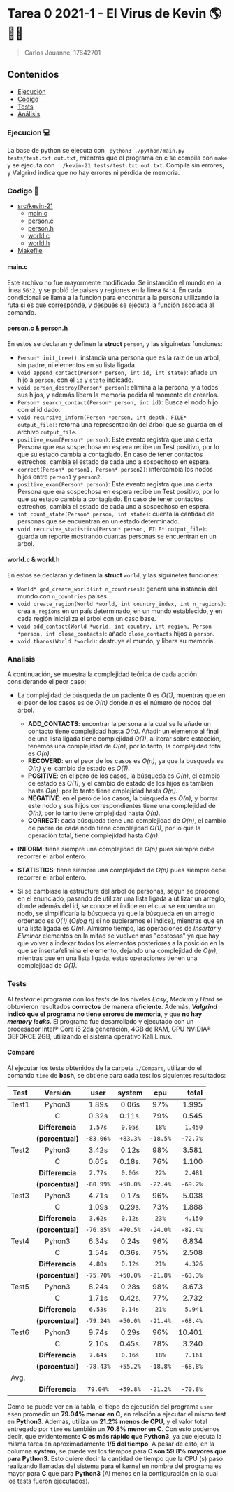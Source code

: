 # Tarea 0 2021-1 - El Virus de Kevin 🌎🦠😷
> Carlos Jouanne, 17642701


## Contenidos

* [Ejecución](#Ejecucion-)
* [Código](#Codigo-)
* [Tests](#Tests)
* [Análisis](#Analisis)


### Ejecucion 💻
La base de python se ejecuta con ` python3 ./python/main.py tests/test.txt out.txt`, mientras que
el programa en c se compila con `make` y se ejecuta con ` ./kevin-21 tests/test.txt out.txt`. Compila sin errores, y Valgrind 
indica que no hay errores ni pérdida de memoria.

### Codigo 📂

* [src/kevin-21](https://github.com/IIC2133-PUC/T0-2021-1-cjjouanne/tree/master/src/kevin-21)
  * [main.c](https://github.com/IIC2133-PUC/T0-2021-1-cjjouanne/blob/master/src/kevin-21/main.c)
  * [person.c](https://github.com/IIC2133-PUC/T0-2021-1-cjjouanne/blob/master/src/kevin-21/person.c)
  * [person.h](https://github.com/IIC2133-PUC/T0-2021-1-cjjouanne/blob/master/src/kevin-21/person.h)
  * [world.c](https://github.com/IIC2133-PUC/T0-2021-1-cjjouanne/blob/master/src/kevin-21/world.c)
  * [world.h](https://github.com/IIC2133-PUC/T0-2021-1-cjjouanne/blob/master/src/kevin-21/world.h)
* [Makefile](https://github.com/IIC2133-PUC/T0-2021-1-cjjouanne/blob/master/Makefile)

#### main.c

Este archivo no fue mayormente modificado. Se instanción el mundo en la linea `56:2`, y se pobló de paises y regiones en la linea `64:4`. En cada condicional
se llama a la función para encontrar a la persona utilizando la ruta si es que corresponde, y después se ejecuta la función asociada al comando.

#### person.c & person.h
En estos se declaran y definen la **struct** `person`, y las siguinetes funciones:
* `Person* init_tree()`: instancia una persona que es la raiz de un arbol, sin padre, ni elementos en su lista ligada.
* `void append_contact(Person* person, int id, int state)`: añade un hijo a `person`, con el `id` y `state` indicado.
* `void person_destroy(Person* person)`: elimina a la persona, y a todos sus hijos, y además libera la memoria pedida al momento de crearlos.
* `Person* search_contact(Person* person, int id)`: Busca el nodo hijo con el id dado.
* `void recursive_inform(Person *person, int depth, FILE* output_file)`: retorna una representación del árbol que se guarda en el archivo `output_file`.
* `positive_exam(Person* person)`: Este evento registra que una cierta Persona que era sospechosa en espera recibe un Test positivo, por lo que su estado cambia a contagiado. En caso de tener contactos estrechos, cambia el estado de cada uno a sospechoso en espera.
* `correct(Person* person1, Person* person2)`: intercambia los nodos hijos entre `person1` y `person2`.
* `positive_exam(Person* person)`: Este evento registra que una cierta Persona que era sospechosa en espera recibe un Test positivo, por lo que su estado cambia a contagiado. En caso de tener contactos estrechos, cambia el estado de cada uno a sospechoso en espera.
* `int count_state(Person* person, int state)`: cuenta la cantidad de personas que se encuentran en un estado determinado.
* `void recursive_statistics(Person* person, FILE* output_file)`: guarda un reporte mostrando cuantas personas se encuentran en un arbol.

#### world.c & world.h
En estos se declaran y definen la **struct** `world`, y las siguinetes funciones:
* `World* god_create_world(int n_countries)`: genera una instancia del mundo con `n_countries` paises.
* `void create_region(World *world, int country_index, int n_regions)`: crea `n_regions` en un país determinado, en un mundo establecido, y en cada región inicializa el arbol con un caso base.
* `void add_contact(World *world, int country, int region, Person *person, int close_contacts)`: añade `close_contacts` hijos a `person`.
* `void thanos(World *world)`: destruye el mundo, y libera su memoria.

### Analisis

A continuación, se muestra la complejidad teórica de cada acción considerando el peor caso:
* La complejidad de búsqueda de un paciente 0 es _O(1)_, muentras que en el peor de los casos es de _O(n)_ donde _n_ es el número de nodos del árbol.
  * **ADD_CONTACTS**: encontrar la persona a la cual se le añade un contacto tiene complejidad hasta _O(n)_. Añadir un elemento al final de una lista ligada tiene complejidad _O(1)_, al iterar sobre estacción, tenemos una complejidad de _O(n)_, por lo tanto, la complejidad total es _O(n)_.
  * **RECOVERD**: en el peor de los casos es _O(n)_, ya que la busqueda es _O(n)_ y el cambio de estado es _O(1)_.
  * **POSITIVE**: en el pero de los casos, la búsqueda es _O(n)_, el cambio de estado es _O(1)_, y el cambio de estado de los hijos es tambien hasta _O(n)_, por lo tanto tiene cmplejidad hasta _O(n)_.
  * **NEGATIVE**: en el pero de los casos, la búsqueda es _O(n)_, y borrar este nodo y sus hijos correspondientes tiene una complejidad de _O(n)_, por lo tanto tiene cmplejidad hasta _O(n)_.
  * **CORRECT**: cada búsqueda tiene una complejidad de _O(n)_, el cambio de padre de cada nodo tiene complejidad _O(1)_, por lo que la operación total, tiene complejidad hasta _O(n)_.

* **INFORM**: tiene siempre una complejidad de _O(n)_ pues siempre debe recorrer el arbol entero.
* **STATISTICS**: tiene siempre una complejidad de _O(n)_ pues siempre debe recorrer el arbol entero.
* Si se cambiase la estructura del arbol de personas, según se propone en el enunciado, pasando de utilizar una lista ligada a utilizar un arreglo, donde además del id, se conoce el índice en el cual se encuentra un nodo, se simplificaría la búsqueda ya que la búsqueda en un arreglo ordenado es _O(1)_ (_O(log n)_ si no supieramos el índice), mientras que en una lista ligada es _O(n)_. Almismo tiempo, las operaciones de _Insertar_ y _Eliminar_ elementos en la mitad se vuelven mas "costosas" ya que hay que volver a indexar todos los elementos posteriores a la posición en la que se inserta/elimina el elemento, dejando una complejidad de _O(n)_, mientras que en una lista ligada, estas operaciones tienen una complejidad de _O(1)_.

### Tests

Al *testear* el programa con los *tests* de los niveles *Easy*, *Medium* y *Hard* se obtuvieron resultados **correctos** de manera **eficiente**. Además, **_Valgrind_ indicó que el programa no tiene errores de memoria**, y que **no hay _memory leaks_**. El programa fue desarrollado y ejecutado con un procesador
Intel® Core i5 2da generación, 4GB de RAM, GPU NVIDIA® GEFORCE 2GB, utilizando el sistema operativo Kali Linux. 

#### Compare

Al ejecutar los tests obtenidos de la carpeta `./Compare`, utilizando el comando `time` de **bash**, se obtiene para cada test los siguientes resultados:

| Test   | Versión           | user     | system  | cpu    | total  |
|--------| :---------------: |:--------:| :------:|:------:|-------:|
| Test1  | Pyhon3            | 1.89s    | 0.06s   | 97%    | 1.995  |
|        | C                 | 0.32s    | 0.11s.  | 79%    | 0.545  |
|        | **Differencia**   | `1.57s`  | `0.05s` | `18%`  |`1.450` |
|        | **(porcentual)**  | `-83.06%`| `+83.3%`|`-18.5%`|`-72.7%`|
| Test2  | Pyhon3            | 3.42s    | 0.12s   | 98%    | 3.581  |
|        | C                 | 0.65s    | 0.18s.  | 76%    | 1.100  | 
|        | **Differencia**   | `2.77s`  | `0.06s` | `22%`  |`2.481` |
|        | **(porcentual)**  | `-80.99%`| `+50.0%`|`-22.4%`|`-69.2%`|
| Test3  | Pyhon3            | 4.71s    | 0.17s   | 96%    | 5.038  |
|        | C                 | 1.09s    | 0.29s.  | 73%    | 1.888  |
|        | **Differencia**   | `3.62s`  | `0.12s` | `23%`  |`4.150` |
|        | **(porcentual)**  | `-76.85%`| `+70.5%`|`-24.0%`|`-82.4%`|
| Test4  | Pyhon3            | 6.34s    | 0.24s   | 96%    | 6.834  |
|        | C                 | 1.54s    | 0.36s.  | 75%    | 2.508  |
|        | **Differencia**   | `4.80s`  | `0.12s` | `21%`  |`4.326` |
|        | **(porcentual)**  | `-75.70%`| `+50.0%`|`-21.8%`|`-63.3%`|
| Test5  | Pyhon3            | 8.24s    | 0.28s   | 98%    | 8.673  |
|        | C                 | 1.71s    | 0.42s.  | 77%    | 2.732  |
|        | **Differencia**   | `6.53s`  | `0.14s` | `21%`  |`5.941` |
|        | **(porcentual)**  | `-79.24%`| `+50.0%`|`-21.4%`|`-68.4%`|
| Test6  | Pyhon3            | 9.74s    | 0.29s   | 96%    | 10.401 |
|        | C                 | 2.10s    | 0.45s.  | 78%    | 3.240  |
|        | **Differencia**   | `7.64s`  | `0.16s` | `18%`  |`7.161` |
|        | **(porcentual)**  | `-78.43%`| `+55.2%`|`-18.8%`|`-68.8%`|
| Avg.   |                   |          |         |        |        |
|        | **Differencia**   | `79.04%` | `+59.8%`|`-21.2%`|`-70.8%`|

Como se puede ver en la tabla, el tiepo de ejecución del programa `user` esen promedio un **79.04% menor en C**, en relación a ejecutar el mismo test
en **Python3**. Además, utiliza un **21.2% menos de CPU**, y el valor total entregado por `time` es también un **70.8% menor en C**. Con esto podemos decir, que
evidentemente **C es más rápido que Python3**, ya que ejecuta la misma tarea en aproximadamente **1/5 del tiempo**. A pesar de esto, en la columna **system**, se
puede ver los tiempos para **C son 59.8% mayores que para Python3**. Esto quiere decir la cantidad de tiempo que la CPU (s) pasó realizando llamadas del sistema para el kernel en nombre del programa es mayor para **C** que para **Python3** (Al menos en la configuración en la cual los tests fueron ejecutados).

